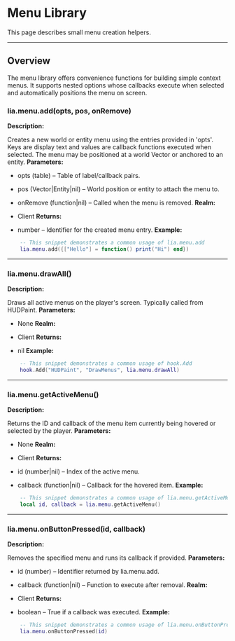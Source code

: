 # Menu Library

This page describes small menu creation helpers.

---

## Overview

The menu library offers convenience functions for building simple context menus. It supports nested options whose callbacks execute when selected and automatically positions the menu on screen.

### lia.menu.add(opts, pos, onRemove)

    
**Description:**

Creates a new world or entity menu using the entries provided in 'opts'.
Keys are display text and values are callback functions executed when
selected. The menu may be positioned at a world Vector or anchored to
an entity.
**Parameters:**

* opts (table) – Table of label/callback pairs.
* pos (Vector|Entity|nil) – World position or entity to attach the menu to.
* onRemove (function|nil) – Called when the menu is removed.
**Realm:**

* Client
**Returns:**

* number – Identifier for the created menu entry.
**Example:**

```lua
    -- This snippet demonstrates a common usage of lia.menu.add
    lia.menu.add({["Hello"] = function() print("Hi") end})
```

---


### lia.menu.drawAll()

    
**Description:**

Draws all active menus on the player's screen. Typically called from
HUDPaint.
**Parameters:**

* None
**Realm:**

* Client
**Returns:**

* nil
**Example:**

```lua
    -- This snippet demonstrates a common usage of hook.Add
    hook.Add("HUDPaint", "DrawMenus", lia.menu.drawAll)
```

---


### lia.menu.getActiveMenu()

    
**Description:**

Returns the ID and callback of the menu item currently being hovered
or selected by the player.
**Parameters:**

* None
**Realm:**

* Client
**Returns:**

* id (number|nil) – Index of the active menu.
* callback (function|nil) – Callback for the hovered item.
**Example:**

```lua
    -- This snippet demonstrates a common usage of lia.menu.getActiveMenu
    local id, callback = lia.menu.getActiveMenu()
```

---


### lia.menu.onButtonPressed(id, callback)

    
**Description:**

Removes the specified menu and runs its callback if provided.
**Parameters:**

* id (number) – Identifier returned by lia.menu.add.
* callback (function|nil) – Function to execute after removal.
**Realm:**

* Client
**Returns:**

* boolean – True if a callback was executed.
**Example:**

```lua
    -- This snippet demonstrates a common usage of lia.menu.onButtonPressed
    lia.menu.onButtonPressed(id)
```
